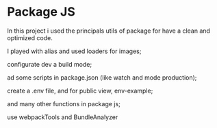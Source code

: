 # Package JS

In this project i used the principals utils of package for have a clean and optimized code.

I played with alias and used loaders for images; 

configurate dev a build mode; 

ad some scripts in package.json (like watch and mode production);

create a .env  file, and for public view, env-example;

and many other functions in package js;

use webpackTools and BundleAnalyzer
